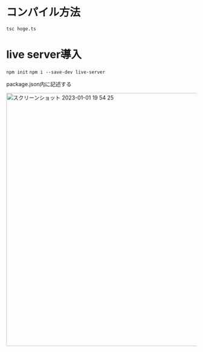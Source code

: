 # コンパイル方法
`tsc hoge.ts`

# live server導入
`npm init`
`npm i --save-dev live-server`

package.json内に記述する

<img width="672" alt="スクリーンショット 2023-01-01 19 54 25" src="https://user-images.githubusercontent.com/26004836/210168197-252e5256-1cf0-4ce7-bda7-7973e4012088.png">
